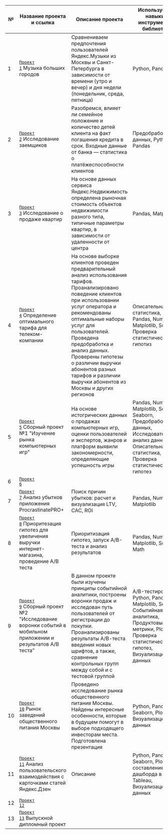 | № | Название проекта и ссылка                    | Описание проекта                                          |Используемые навыки и инструменты / библиотеки   |            
|---------------|----------------------------------|-----------------------------------------------------------|------------------------------|
|1 |<code>[Проект 1](https://github.com/OlgaAndreevna/Yandex_Practicum_Projects_DA/tree/main/Sprint_01)</code> Музыка больших городов| Сравнениваем предпочтения пользователей Яндекс.Музыки из Москвы и Санкт-Петербурга в зависимости от времени (утро и вечер) и дня недели (понедельник, среда, пятница)| Python, Pandas|
|2 |<code>[Проект 2](https://github.com/OlgaAndreevna/Yandex_Practicum_Projects_DA/tree/main/Sprint_02)</code> Исследование заемщиков| Разобремся, влияет ли семейное положение и количество детей клиента на факт погашения кредита в срок. Входные данные от банка — статистика о платёжеспособности клиентов | Предобработка данных, Python, Pandas|
|3 |<code>[Проект 3](https://github.com/OlgaAndreevna/Yandex_Practicum_Projects_DA/tree/main/Sprint_03)</code> Исследование о продаже квартир| На основе данных сервиса Яндекс.Недвижимость определена рыночная стоимость объектов недвижимости разного типа, типичные параметры квартир, в зависимости от удаленности от центра | Pandas, Matplotlib|
|4 |<code>[Проект 4](https://github.com/OlgaAndreevna/Yandex_Practicum_Projects_DA/tree/main/Sprint_04)</code> Определение оптимального тарифа для телеком-компании| На основе выборке клиентов проведен предварительный анализ использования тарифов. Проанализировано поведение клиентов при использовании услуг оператора и рекомендованы оптимальные наборы услуг для пользователей. Проведена предобработка и анализ данных. Проверены гипотезы о различии выручки абонентов разных тарифов и различии выручки абонентов из Москвы и других регионов| Описательная статистика, Python, Pandas, Numpy, Matplotlib, Scipy, Проверка статистических гипотиз|
|5 |<code>[Проект 5](https://github.com/OlgaAndreevna/Yandex_Practicum_Projects_DA/tree/main/Sprint_05)</code> Сборный проект №1 "Изучение рынка компьютерных игр"| На основе истогрических данных о продажах компьютерных игр, оценки пользователей и экспертов, жанров и платформ выявили закономерности, определяющие успешность игры | Pandas, Numpy, Matplotlib, Scipy, Seaborn, Предобработка данных, Исследовательский анализ данных, Описательная статистика, Проверка статистических гипотез|
|6 |<code>[Проект 6](https://github.com/OlgaAndreevna/Yandex_Practicum_Projects_DA/tree/main/Sprint_06)</code> 
|7 |<code>[Проект 7](https://github.com/OlgaAndreevna/Yandex_Practicum_Projects_DA/tree/main/Sprint_07)</code> Анализ убытков приложения ProcrastinatePRO+| Поиск причин убытков: расчет и визуализация LTV, CAC, ROI| Pandas, Numpy, Matplotlib|
|8 |<code>[Проект 8](https://github.com/OlgaAndreevna/Yandex_Practicum_Projects_DA/tree/main/Sprint_08)</code> Приоритезация гипотез для увеличения выручки интернет-магазина, проведение А/В теста| Приоритизация гипотез, запуск A/B-теста и анализ результатов| Pandas, Numpy, Matplotlib, Scipy, Math |
|9 |<code>[Проект 9](https://github.com/OlgaAndreevna/Yandex_Practicum_Projects_DA/tree/main/Sprint_09)</code> Сборный проект №2 "Исследование воронки событий в мобильном приложении и результатов А/В теста"| В данном проекте были изучены принципы событийной аналитики, построены воронки продаж и исследован путь пользователей от регистрации до покупки. Проанализированы результаты А/В-теста введения новых шрифтов, а также, сравнение контрольных групп между собой и с тестовой группой| A/B-тестирование, Python, Pandas, Matplotlib, Seaborn, Событийная аналитика, Продуктовые метрики, Plotly, Проверка статистических гипотез, Визуализация данных|
|10|<code>[Проект 10](https://github.com/OlgaAndreevna/Yandex_Practicum_Projects_DA/tree/main/Sprint_10)</code> Рынок заведений общественного питания Москвы|Проведено исследование рынка общественного питания Москвы. Найдены интересные особенности, которые в будущем помогут в выборе подходящего инвесторам места. Подготовлена презентация| Python, Pandas, Seaborn, Plotly, Визуализация данных|
|11|<code>[Проект 11](https://github.com/OlgaAndreevna/Yandex_Practicum_Projects_DA/tree/main/Sprint_11)</code> Анализ пользовательского взаимодействия с карточками статей Яндекс.Дзен| Описание| Python, Pandas, Seaborn, Plotly, составление дашборда в Tableau, Визуализация данных|
|12|<code>[Проект 12](https://github.com/OlgaAndreevna/Yandex_Practicum_Projects_DA/tree/main/Sprint_12)</code>
|13|<code>[Проект 13](https://github.com/OlgaAndreevna/Yandex_Practicum_Projects_DA/tree/main/Sprint_13)</code> Выпускной дипломный проект  
